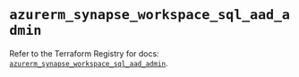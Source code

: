 # `azurerm_synapse_workspace_sql_aad_admin`

Refer to the Terraform Registry for docs: [`azurerm_synapse_workspace_sql_aad_admin`](https://registry.terraform.io/providers/hashicorp/azurerm/4.43.0/docs/resources/synapse_workspace_sql_aad_admin).
